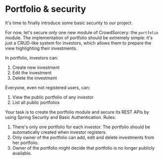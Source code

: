# Portfolio & security

It's time to finally introduce some basic security to our project.

For now, let's secure only one new module of CrowdSorcery: the
`portfolio` module. The implementation of portfolio should be extremely
simple: it's just a CRUD-like system for investors, which allows them to
prepare the view highlighting their investments.

In portfolio, investors can:

1. Create new investment
2. Edit the investment
3. Delete the investment

Everyone, even not registered users, can:

1. View the public portfolio of any investor
2. List all public portfolios

Your task is to create the portfolio module and secure its REST APIs by using
Spring Security and Basic Authentication. Rules:

1. There's only one portfolio for each investor. The portfolio should be
   automatically created when investor registers.
2. Only owner of the portfolio can add, edit and delete investments from her
   portfolio.
3. Owner of the portfolio might decide that portfolio is no longer publicly
   available.
